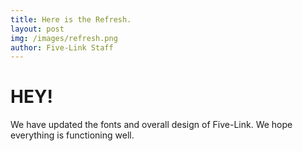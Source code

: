 ```yaml
---
title: Here is the Refresh.
layout: post
img: /images/refresh.png
author: Five-Link Staff
---
```

# HEY!

We have updated the fonts and overall design of Five-Link. We hope everything is functioning well.